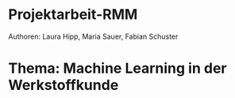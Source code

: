 # Projektarbeit-RMM
Authoren: Laura Hipp, Maria Sauer, Fabian Schuster
# Thema: Machine Learning in der Werkstoffkunde
